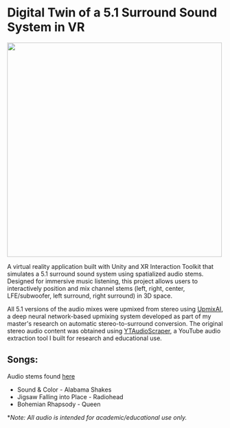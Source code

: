 # Digital Twin of a 5.1 Surround Sound System in VR

<img src="https://github.com/user-attachments/assets/211683ff-4512-47f5-b56a-5d38590edb59" width="500" />

A virtual reality application built with Unity and XR Interaction Toolkit that simulates a 5.1 surround sound system using spatialized audio stems. Designed for immersive music listening, this project allows users to interactively position and mix channel stems (left, right, center, LFE/subwoofer, left surround, right surround) in 3D space.

All 5.1 versions of the audio mixes were upmixed from stereo using [UpmixAI](https://github.com/nick7ong/UpmixAI-Demo), a deep neural network-based upmixing system developed as part of my master's research on automatic stereo-to-surround conversion. The original stereo audio content was obtained using [YTAudioScraper](https://github.com/nick7ong/YTAudioScraper), a YouTube audio extraction tool I built for research and educational use.

## Songs:
Audio stems found [here](Assets/Audio)
- Sound & Color - Alabama Shakes
- Jigsaw Falling into Place - Radiohead
- Bohemian Rhapsody - Queen

**Note: All audio is intended for academic/educational use only.*
